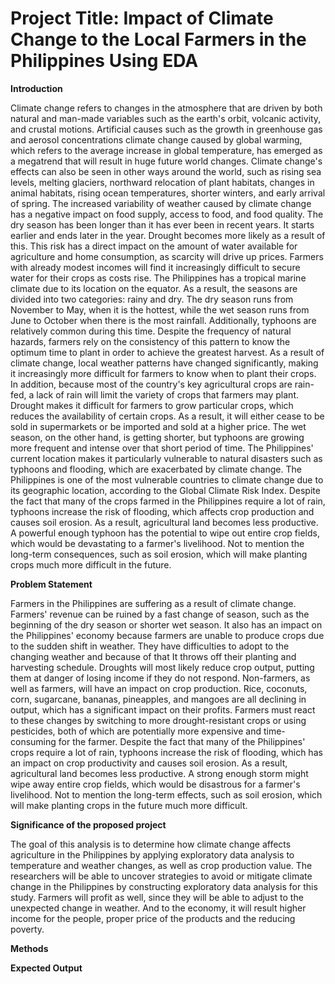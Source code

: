 # Project Title: Impact of Climate Change to the Local Farmers in the Philippines Using EDA

**Introduction**
 
  Climate change refers to changes in the atmosphere that are driven by both natural and man-made variables such as the earth's orbit, volcanic activity, and crustal motions. Artificial causes such as the growth in greenhouse gas and aerosol concentrations climate change caused by global warming, which refers to the average increase in global temperature, has emerged as a megatrend that will result in huge future world changes. Climate change's effects can also be seen in other ways around the world, such as rising sea levels, melting glaciers, northward relocation of plant habitats, changes in animal habitats, rising ocean temperatures, shorter winters, and early arrival of spring. 
 The increased variability of weather caused by climate change has a negative impact on food supply, access to food, and food quality. The dry season has been longer than it has ever been in recent years. It starts earlier and ends later in the year. Drought becomes more likely as a result of this. This risk has a direct impact on the amount of water available for agriculture and home consumption, as scarcity will drive up prices. Farmers with already modest incomes will find it increasingly difficult to secure water for their crops as costs rise. The Philippines has a tropical marine climate due to its location on the equator. As a result, the seasons are divided into two categories: rainy and dry. The dry season runs from November to May, when it is the hottest, while the wet season runs from June to October when there is the most rainfall. Additionally, typhoons are relatively common during this time. Despite the frequency of natural hazards, farmers rely on the consistency of this pattern to know the optimum time to plant in order to achieve the greatest harvest. As a result of climate change, local weather patterns have changed significantly, making it increasingly more difficult for farmers to know when to plant their crops. In addition, because most of the country's key agricultural crops are rain-fed, a lack of rain will limit the variety of crops that farmers may plant. Drought makes it difficult for farmers to grow particular crops, which reduces the availability of certain crops. As a result, it will either cease to be sold in supermarkets or be imported and sold at a higher price. 
 The wet season, on the other hand, is getting shorter, but typhoons are growing more frequent and intense over that short period of time. The Philippines' current location makes it particularly vulnerable to natural disasters such as typhoons and flooding, which are exacerbated by climate change. The Philippines is one of the most vulnerable countries to climate change due to its geographic location, according to the Global Climate Risk Index. Despite the fact that many of the crops farmed in the Philippines require a lot of rain, typhoons increase the risk of flooding, which affects crop production and causes soil erosion. As a result, agricultural land becomes less productive. A powerful enough typhoon has the potential to wipe out entire crop fields, which would be devastating to a farmer's livelihood. Not to mention the long-term consequences, such as soil erosion, which will make planting crops much more difficult in the future.


**Problem Statement**

 Farmers in the Philippines are suffering as a result of climate change. Farmers' revenue can be ruined by a fast change of season, such as the beginning of the dry season or shorter wet season. It also has an impact on the Philippines' economy because farmers are unable to produce crops due to the sudden shift in weather. They have difficulties to adopt to the changing weather and because of that It throws off their planting and harvesting schedule. Droughts will most likely reduce crop output, putting them at danger of losing income if they do not respond. Non-farmers, as well as farmers, will have an impact on crop production. Rice, coconuts, corn, sugarcane, bananas, pineapples, and mangoes are all declining in output, which has a significant impact on their profits. Farmers must react to these changes by switching to more drought-resistant crops or using pesticides, both of which are potentially more expensive and time-consuming for the farmer. Despite the fact that many of the Philippines' crops require a lot of rain, typhoons increase the risk of flooding, which has an impact on crop productivity and causes soil erosion. As a result, agricultural land becomes less productive. A strong enough storm might wipe away entire crop fields, which would be disastrous for a farmer's livelihood. Not to mention the long-term effects, such as soil erosion, which will make planting crops in the future much more difficult.
 
 
   **Significance of the proposed project**
   
   The goal of this analysis is to determine how climate change affects agriculture in the Philippines by applying exploratory data analysis to temperature and weather changes, as well as crop production value. The researchers will be able to uncover strategies to avoid or mitigate climate change in the Philippines by constructing exploratory data analysis for this study. Farmers will profit as well, since they will be able to adjust to the unexpected change in weather. And to the economy, it will result higher income for the people, proper price of the products and the reducing poverty.      
    
    
   **Methods**
    
    
   **Expected Output**
   
   
